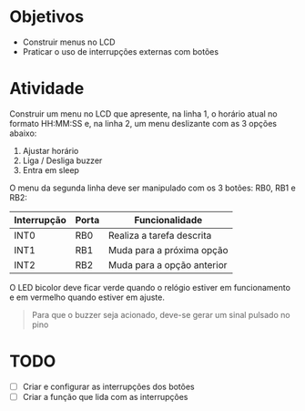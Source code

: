 # Objetivos
- Construir menus no LCD
- Praticar o uso de interrupções externas com botões

# Atividade
Construir um menu no LCD que apresente, na linha 1, o horário atual no formato HH:MM:SS e, na linha 2, um menu deslizante com as 3 opções abaixo:

1. Ajustar horário
1. Liga / Desliga buzzer
1. Entra em sleep

O menu da segunda linha deve ser manipulado com os 3 botões: RB0, RB1 e RB2:

| Interrupção | Porta | Funcionalidade |
| --- | --- | --- |
| INT0 | RB0 | Realiza a tarefa descrita
| INT1 | RB1 | Muda para a próxima opção
| INT2 | RB2 | Muda para a opção anterior

O LED bicolor deve ficar verde quando o relógio estiver em funcionamento e em vermelho quando estiver em ajuste.

> Para que o buzzer seja acionado, deve-se gerar um sinal pulsado no pino

# TODO
- [ ] Criar e configurar as interrupções dos botões
- [ ] Criar a função que lida com as interrupções

